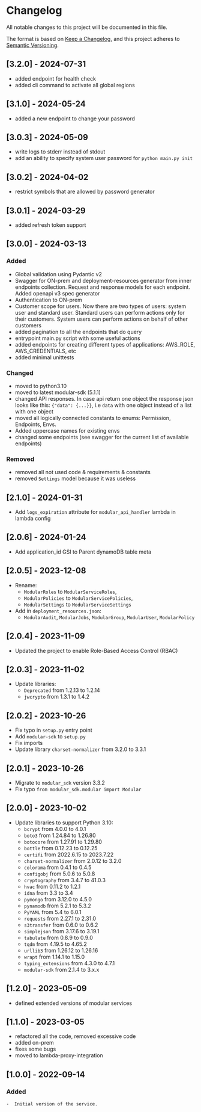 # Changelog
All notable changes to this project will be documented in this file.

The format is based on [Keep a Changelog](https://keepachangelog.com/en/1.0.0/),
and this project adheres to [Semantic Versioning](https://semver.org/spec/v2.0.0.html).

## [3.2.0] - 2024-07-31
- added endpoint for health check
- added cli command to activate all global regions

## [3.1.0] - 2024-05-24
- added a new endpoint to change your password

## [3.0.3] - 2024-05-09
- write logs to stderr instead of stdout
- add an ability to specify system user password for `python main.py init`

## [3.0.2] - 2024-04-02
- restrict symbols that are allowed by password generator

## [3.0.1] - 2024-03-29
- added refresh token support


## [3.0.0] - 2024-03-13
### Added
- Global validation using Pydantic v2
- Swagger for ON-prem and deployment-resources generator from inner endpoints collection. Request and response models 
  for each endpoint. Added openapi v3 spec generator
- Authentication to ON-prem
- Customer scope for users. Now there are two types of users: system user and standard user. Standard users can 
  perform actions only for their customers. System users can perform actions on behalf of other customers
- added pagination to all the endpoints that do query
- entrypoint main.py script with some useful actions
- added endpoints for creating different types of applications: AWS_ROLE, AWS_CREDENTIALS, etc
- added minimal unittests


### Changed
- moved to python3.10
- moved to latest modular-sdk (5.1.1)
- changed API responses. In case api return one object the response json looks like this: `{"data": {...}}`, i.e 
  `data` with one object instead of a list with one object
- moved all logically connected constants to enums: Permission, Endpoints, Envs.
- Added uppercase names for existing envs
- changed some endpoints (see swagger for the current list of available endpoints)


### Removed
- removed all not used code & requirements & constants
- removed `Settings` model because it was useless

## [2.1.0] - 2024-01-31
- Add `logs_expiration` attribute for `modular_api_handler` lambda in 
lambda config

## [2.0.6] - 2024-01-24
- Add application_id GSI to Parent dynamoDB table meta

## [2.0.5] - 2023-12-08
- Rename:
  - `ModularRoles` to `ModularServiceRoles`,
  - `ModularPolicies` to `ModularServicePolicies`,
  - `ModularSettings` to `ModularServiceSettings`
- Add in `deployment_resources.json`:
  - `ModularAudit`, `ModularJobs`, `ModularGroup`, `ModularUser`, `ModularPolicy` 

## [2.0.4] - 2023-11-09
- Updated the project to enable Role-Based Access Control (RBAC)

## [2.0.3] - 2023-11-02
- Update libraries:
  - `Deprecated` from 1.2.13 to 1.2.14
  - `jwcrypto` from 1.3.1 to 1.4.2

## [2.0.2] - 2023-10-26
- Fix typo in `setup.py` entry point
- Add `modular-sdk` to `setup.py`
- Fix imports
- Update library `charset-normalizer` from 3.2.0 to 3.3.1

## [2.0.1] - 2023-10-26
- Migrate to `modular_sdk` version 3.3.2
- Fix typo `from modular_sdk.modular import Modular`

## [2.0.0] - 2023-10-02
- Update libraries to support Python 3.10:
  - `bcrypt` from 4.0.0 to 4.0.1
  - `boto3` from 1.24.84 to 1.26.80
  - `botocore` from 1.27.91 to 1.29.80
  - `bottle` from 0.12.23 to 0.12.25
  - `certifi` from 2022.6.15 to 2023.7.22
  - `charset-normalizer` from 2.0.12 to 3.2.0
  - `colorama` from 0.4.1 to 0.4.5
  - `configobj` from 5.0.6 to 5.0.8
  - `cryptography` from 3.4.7 to 41.0.3
  - `hvac` from 0.11.2 to 1.2.1
  - `idna` from 3.3 to 3.4
  - `pymongo` from 3.12.0 to 4.5.0
  - `pynamodb` from 5.2.1 to 5.3.2
  - `PyYAML` from 5.4 to 6.0.1
  - `requests` from 2.27.1 to 2.31.0
  - `s3transfer` from 0.6.0 to 0.6.2
  - `simplejson` from 3.17.6 to 3.19.1
  - `tabulate` from 0.8.9 to 0.9.0
  - `tqdm` from 4.19.5 to 4.65.2
  - `urllib3` from 1.26.12 to 1.26.16
  - `wrapt` from 1.14.1 to 1.15.0
  - `typing_extensions` from 4.3.0 to 4.7.1
  - `modular-sdk` from 2.1.4 to 3.x.x

## [1.2.0] - 2023-05-09
- defined extended versions of modular services

## [1.1.0] - 2023-03-05
- refactored all the code, removed excessive code
- added on-prem
- fixes some bugs
- moved to lambda-proxy-integration

## [1.0.0] - 2022-09-14
### Added
    -  Initial version of the service.


